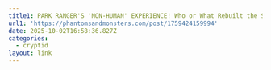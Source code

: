 ```yaml
---
title1: PARK RANGER'S 'NON-HUMAN' EXPERIENCE! Who or What Rebuilt the Shelter?
url1: 'https://phantomsandmonsters.com/post/1759424159994'
date: 2025-10-02T16:58:36.827Z
categories:
  - cryptid
layout: link
---
```


